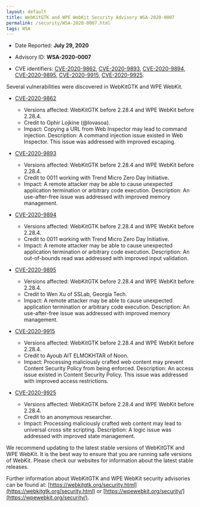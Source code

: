 ```yaml
---
layout: default
title: WebKitGTK and WPE WebKit Security Advisory WSA-2020-0007
permalink: /security/WSA-2020-0007.html
tags: WSA
---
```


* Date Reported: **July 29, 2020**

* Advisory ID: **WSA-2020-0007**

* CVE identifiers: [CVE-2020-9862](#CVE-2020-9862), [CVE-2020-9893](#CVE-2020-9893),
  [CVE-2020-9894](#CVE-2020-9894), [CVE-2020-9895](#CVE-2020-9895),
  [CVE-2020-9915](#CVE-2020-9915), [CVE-2020-9925](#CVE-2020-9925).


Several vulnerabilities were discovered in WebKitGTK and WPE WebKit.

* <a name="CVE-2020-9862" href="https://cve.mitre.org/cgi-bin/cvename.cgi?name=CVE-2020-9862">CVE-2020-9862</a>
  * Versions affected: WebKitGTK before 2.28.4 and WPE WebKit before
    2.28.4.
  * Credit to Ophir Lojkine (@lovasoa).
  * Impact: Copying a URL from Web Inspector may lead to command
    injection. Description: A command injection issue existed in Web
    Inspector. This issue was addressed with improved escaping.

* <a name="CVE-2020-9893" href="https://cve.mitre.org/cgi-bin/cvename.cgi?name=CVE-2020-9893">CVE-2020-9893</a>
  * Versions affected: WebKitGTK before 2.28.4 and WPE WebKit before
    2.28.4.
  * Credit to 0011 working with Trend Micro Zero Day Initiative.
  * Impact: A remote attacker may be able to cause unexpected
    application termination or arbitrary code execution. Description: An
    use-after-free issue was addressed with improved memory management.

* <a name="CVE-2020-9894" href="https://cve.mitre.org/cgi-bin/cvename.cgi?name=CVE-2020-9894">CVE-2020-9894</a>
  * Versions affected: WebKitGTK before 2.28.4 and WPE WebKit before
    2.28.4.
  * Credit to 0011 working with Trend Micro Zero Day Initiative.
  * Impact: A remote attacker may be able to cause unexpected
    application termination or arbitrary code execution. Description: An
    out-of-bounds read was addressed with improved input validation.

* <a name="CVE-2020-9895" href="https://cve.mitre.org/cgi-bin/cvename.cgi?name=CVE-2020-9895">CVE-2020-9895</a>
  * Versions affected: WebKitGTK before 2.28.4 and WPE WebKit before
    2.28.4.
  * Credit to Wen Xu of SSLab, Georgia Tech.
  * Impact: A remote attacker may be able to cause unexpected
    application termination or arbitrary code execution. Description: An
    use-after-free issue was addressed with improved memory management.

* <a name="CVE-2020-9915" href="https://cve.mitre.org/cgi-bin/cvename.cgi?name=CVE-2020-9915">CVE-2020-9915</a>
  * Versions affected: WebKitGTK before 2.28.4 and WPE WebKit before
    2.28.4.
  * Credit to Ayoub AIT ELMOKHTAR of Noon.
  * Impact: Processing maliciously crafted web content may prevent
    Content Security Policy from being enforced. Description: An access
    issue existed in Content Security Policy.  This issue was addressed
    with improved access restrictions.

* <a name="CVE-2020-9925" href="https://cve.mitre.org/cgi-bin/cvename.cgi?name=CVE-2020-9925">CVE-2020-9925</a>
  * Versions affected: WebKitGTK before 2.28.4 and WPE WebKit before
    2.28.4.
  * Credit to an anonymous researcher.
  * Impact: Processing maliciously crafted web content may lead to
    universal cross site scripting. Description: A logic issue was
    addressed with improved state management.


We recommend updating to the latest stable versions of WebKitGTK and WPE
WebKit. It is the best way to ensure that you are running safe versions
of WebKit. Please check our websites for information about the latest
stable releases.

Further information about WebKitGTK and WPE WebKit security advisories can be found at:
[https://webkitgtk.org/security.html](https://webkitgtk.org/security.html) or [https://wpewebkit.org/security/](https://wpewebkit.org/security/).
